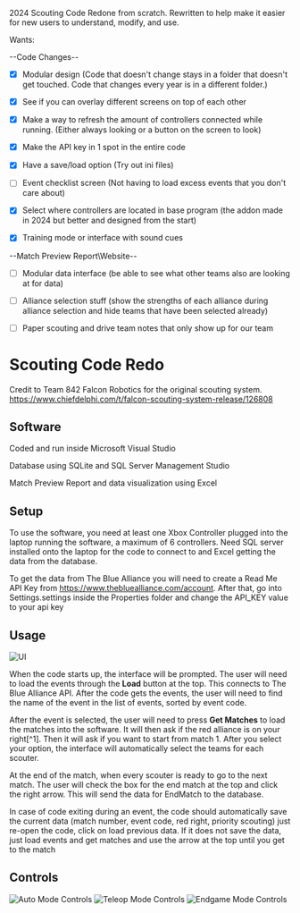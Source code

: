 2024 Scouting Code Redone from scratch.
Rewritten to help make it easier for new users to understand, modify, and use.


Wants:

--Code Changes--
- [x] Modular design (Code that doesn't change stays in a folder that doesn't get touched. Code that changes every year is in a different folder.)

- [x] See if you can overlay different screens on top of each other

- [x] Make a way to refresh the amount of controllers connected while running. (Either always looking or a button on the screen to look)

- [x] Make the API key in 1 spot in the entire code

- [x] Have a save/load option (Try out ini files)

- [ ] Event checklist screen (Not having to load excess events that you don't care about)

- [x] Select where controllers are located in base program (the addon made in 2024 but better and designed from the start)

- [x] Training mode or interface with sound cues

--Match Preview Report\Website--
- [ ] Modular data interface (be able to see what other teams also are looking at for data)

- [ ] Alliance selection stuff (show the strengths of each alliance during alliance selection and hide teams that have been selected already)

- [ ] Paper scouting and drive team notes that only show up for our team


# Scouting Code Redo
Credit to Team 842 Falcon Robotics for the original scouting system.
https://www.chiefdelphi.com/t/falcon-scouting-system-release/126808

## Software
Coded and run inside Microsoft Visual Studio

Database using SQLite and SQL Server Management Studio

Match Preview Report and data visualization using Excel

## Setup
To use the software, you need at least one Xbox Controller plugged into the laptop running the software, a maximum of 6 controllers. Need SQL server installed onto the laptop for the code to connect to and Excel getting the data from the database.

To get the data from The Blue Alliance you will need to create a Read Me API Key from https://www.thebluealliance.com/account. After that,  go into Settings.settings inside the Properties folder and change the API_KEY value to your api key

## Usage
![UI](https://i.imgur.com/sNAvQks.png)

When the code starts up, the interface will be prompted.
The user will need to load the events through the **Load** button at the top. This connects to The Blue Alliance API. After the code gets the events, the user will need to find the name of the event in the list of events, sorted by event code. 

After the event is selected, the user will need to press **Get Matches** to load the matches into the software. It will then ask if the red alliance is on your right[^1]. Then it will ask if you want to start from match 1. After you select your option, the interface will automatically select the teams for each scouter.

At the end of the match, when every scouter is ready to go to the next match. The user will check the box for the end match at the top and click the right arrow. This will send the data for EndMatch to the database.

In case of code exiting during an event, the code should automatically save the current data (match number, event code, red right, priority scouting) just re-open the code, click on load previous data.
If it does not save the data, just load events and get matches and use the arrow at the top until you get to the match

## Controls
![Auto Mode Controls](https://i.imgur.com/aaHGLxW.png?1)
![Teleop Mode Controls](https://i.imgur.com/SaYmYmg.png)
![Endgame Mode Controls](https://i.imgur.com/8mVOZt8.png)
